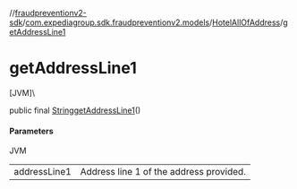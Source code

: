 //[fraudpreventionv2-sdk](../../../index.md)/[com.expediagroup.sdk.fraudpreventionv2.models](../index.md)/[HotelAllOfAddress](index.md)/[getAddressLine1](get-address-line1.md)

# getAddressLine1

[JVM]\

public final [String](https://docs.oracle.com/javase/8/docs/api/java/lang/String.html)[getAddressLine1](get-address-line1.md)()

#### Parameters

JVM

| | |
|---|---|
| addressLine1 | Address line 1 of the address provided. |
